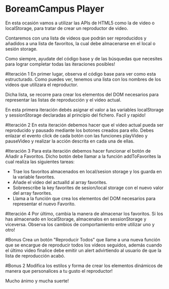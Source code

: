 # BoreamCampus Player

En esta ocasión vamos a utilizar las APIs de HTML5 como la de video o localStorage, para tratar
de crear un reproductor de video. 

Contaremos con una lista de videos que podrán ser reproducidos y añadidos a una lista 
de favoritos, la cual debe almacenarse en el local o sesión storage.

Como siempre, ayudate del código base y de las búsquedas que necesites para lograr
completar todas las iteraciones posibles!


#Iteración 1
En primer lugar, observa el código base para ver como esta estructurado. 
Como puedes ver, tenemos una lista con los nombres de los videos que utilizara el reproductor.

Dicha lista, se recorre para crear los elementos del DOM necesarios para representar
las listas de reproducción y el video actual. 

En esta primera iteración debés asignar el valor a las variables localStorage y sessionStorage
declaradas al principio del fichero. Facil y rapido!

#Iteración 2
En esta iteración debemos hacer que el video actual pueda ser reproducido y pausado mediante
los botones creados para ello. Debes enlazar el evento click de cada botón con 
las funciones playVideo y pauseVideo y realizar la acción descrita en cada una de ellas.
 
#Iteración 3
Para esta iteración debemos hacer funcionar el botón de Añadir a Favoritos. Dicho botón 
debe llamar a la función addToFavorites la cual realiza las siguientes tareas:
 - Trae los favoritos almacenados en local/sesion storage y los guarda en la variable favorites.
 - Añade el video del actualId al array favorites.
 - Sobreescribe la key favorites de sesion/local storage con el nuevo valor del array
 favorites.
 - Llama a la función que crea los elementos del DOM necesarios para representar el nuevo Favorito.
  
#Iteración 4
Por último, cambia la manera de almacenar los favoritos. Si los has almacenado en localStorage, almacenalos en sessionStorage y 
viceversa. Observa los cambios de comportamiento entre utilizar uno y otro!

#Bonus
Crea un botón "Reproducir Todos" que llame a una nueva función que se encargue de reproducir 
todos los vídeos seguidos, además cuando el último video finalice debe emitir un alert advirtiendo al usuario
de que la lista de reproducción acabó.

#Bonus 2
Modifica los estilos y forma de crear los elementos dinámicos de manera que personalices 
a tu gusto el reproductor!


Mucho ánimo y mucha suerte!